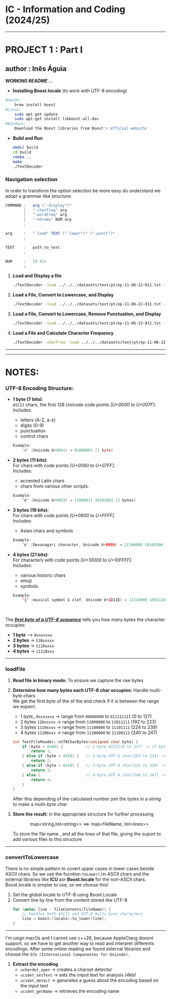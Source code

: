 # IC - Information and Coding (2024/25)

---
# PROJECT 1 : Part I
## author : Inês Águia

***WORKING README ...***

- **Installing Boost.locale** (to work with UTF-8 encoding)
```bash
#macOs:
    brew install boost
#Linux:
    sudo apt-get update
    sudo apt-get install libboost-all-dev
#Windows:
    Download the Boost libraries from Boost's official website
```

- **Build and Run**
    ```bash
    mkdir build
    cd build
    cmake ..
    make
    ./TextDecoder
    ```

### Navigation selection
In order to transform the option selection be more easy do understand we adopt a grammar-like structure:

```java
COMMAND	:	arg ("-display")*
		|	"-charFreq" arg 
		|	"-wordFreq" arg
		|	"-nGrams" NUM arg
		;

arg		:	"-load" TEXT ("-lower")* ("-punct")* 
        ;

TEXT	:	path_to_text 
        ;

NUM     :	[0 9]+
        ;	   
```

1. **Load and Display a file**
    ```bash
    ./TextDecoder -load ../../../datasets/text/pt/ep-11-06-22-011.txt -display
    ```
2. **Load a File, Convert to Lowercase, and Display**
    ```bash
    ./TextDecoder -load ../../../datasets/text/pt/ep-11-06-22-011.txt -lower -display
    ```
3. **Load a File, Convert to Lowercase, Remove Punctuation, and Display**
    ```bash
    ./TextDecoder -load ../../../datasets/text/pt/ep-11-06-22-011.txt -lower -punct -display
    ```
4. **Load a File and Calculate Character Frequency**
    ```bash
    ./TextDecoder -charFreq -load ../../../datasets/text/pt/ep-11-06-22-011.txt 
    ```

---
---
# NOTES:

### **UTF-8 Encoding Structure**:
- **1 byte (7 bits)**: <br>
`ASCII` chars, the first 128 Unicode code points *[U+0000 to U+007F]*.  <br>
Includes: 
    - letters (A-Z, a-z) 
    - digits (0-9)
    - punctuation
    - control chars 
    ```java 
    Example:
        'A' (Unicode U+0041) → 01000001 (1 byte)
    ```

- **2 bytes (11 bits)**: <br>
For chars with code points *[U+0080 to U+07FF]*.  <br>
Includes: 
    - accented Latin chars
    - chars from various other scripts. 
    ```java
    Example:
        'é' (Unicode U+00E9) → 11000011 10101001 (2 bytes)
    ```

- **3 bytes (16 bits)**:  <br>
For chars with code points *[U+0800 to U+FFFF]*. <br>
Includes:
    - Asian chars and symbols
    ```java
    Example:
        'ह' (Devanagari character, Unicode U+0939) → 11100000 10100100 10011001 (3 bytes)
    ```

- **4 bytes (21 bits)**:  <br>
For characters with code points *[U+10000 to U+10FFFF]*. <br>
Includes: 
    - various historic chars
    - emoji
    - symbols
    ```java
    Example:
        '𝄞' (musical symbol G clef, Unicode U+1D11E) → 11110000 10011101 10000100 10111110 (4 bytes)
    ```
<br>

The ***<u>first byte of a UTF-8 sequence</u>*** tells you how many bytes the character occupies:
- **1 byte** --> `0xxxxxxx`
- **2 bytes** -> `110xxxxx`
- **3 bytes** -> `1110xxxx`
- **4 bytes** -> `11110xxx`

---

### loadFile
1. **Read file in binary mode:** To ensure we capture the raw bytes
2. **Determine how many bytes each UTF-8 char occupies:** Handle multi-byte chars<br>
    We get the first byte of the of the and check if it is between the range we expect:
    - 1 byte_ `0xxxxxxx` -> range from `00000000` to `011111111` (0 to 127)
    - 2 bytes `110xxxxx` -> range from `11000000` to `11011111` (192 to 223)
    - 3 bytes `1110xxxx` -> range from `11100000` to `11101111` (224 to 239)
    - 4 bytes `11100xxx` -> range from `11100000` to `11100111` (240 to 247)
    
    ```c++
    int TextFileReader::utf8CharBytes(unsigned char byte) {
        if (byte < 0x80) {          // 1-byte ASCII(0 to 127) -> if byte < 128(0x80)
            return 1;
        } else if (byte < 0xE0) {   // 2-byte UTF-8 char(192 to 223) -> if byte < 224(0xE0)
            return 2;
        } else if (byte < 0xF0) {   // 3-byte UTF-8 char(224 to 239) -> if byte < 240(0xF0)
            return 3;
        } else {                    // 4-byte UTF-8 char(240 to 247) -> if byte >= 240
            return 4;
        }
    }
    ```
    After this depending of the calculated number join the bytes in a *string* to make a *multi-byte char*.
3. **Store the result:**  in the appropriate structure for further processing

    ```math
    \text{map<string,list<string>>} \Leftrightarrow \text{map<fileName, list<lines>>}
    ```

    To store the file name , and all the lines of that file, giving the suport to add various files to this structure
---
### convertToLowercase
There is no simple pattern to covert upper cases in lower cases beside ASCII chars. So we use the fucntion `toLower()`in ASCII chars and the external libraries like **ICU** aor **Boost.locale** for the non-ASCII chars.
Boost.locale is simpler to use, so we choose this!
1. Set the global locale to UTF-8 using Boost.Locale
2. Convert line by line from the content stored like UTF-8
    ```c++
    for (auto& line : fileContents[fileName]) {
        // Handles both ASCII and UTF-8 multi-byte characters
        line = boost::locale::to_lower(line);  
    }
    ```

---
I'm usign macOs and I cannot use c++26, because AppleClang doesnt support, so we have to get another way to read and interpret differents encodings.
After some online reading we found external libraries and choose the `ICU (International Componentes for Unicode)`. 
1. **Extract the encoding**
    - `uchardet_open`   -> creates a charset detector
    - `ucsdet_setText`  -> sets the imput text for analysis *(4kb)*
    - `ucsdet_detect`   -> generates a guess about the encoding based on the input text
    - `ucsdet_getName`  -> retrieves the encoding name
